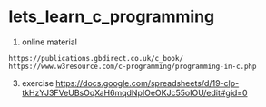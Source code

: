 # lets_learn_c_programming

1. online material
```
https://publications.gbdirect.co.uk/c_book/
https://www.w3resource.com/c-programming/programming-in-c.php
```

3. exercise
https://docs.google.com/spreadsheets/d/19-clp-tkHzYJ3FVeUBsOqXaH6mqdNpIOeOKJc55oIOU/edit#gid=0
